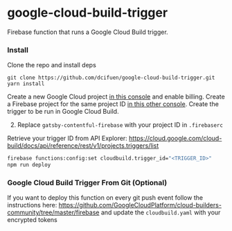 # google-cloud-build-trigger
Firebase function that runs a Google Cloud Build trigger.

### Install

Clone the repo and install deps
```
git clone https://github.com/dcifuen/google-cloud-build-trigger.git
yarn install
```

Create a new Google Cloud project [in this console](https://console.cloud.google.com) and enable billing. Create a Firebase project for the same project ID [in this other console](https://console.firebase.google.com). Create the trigger to be run in Google Cloud Build.

2. Replace `gatsby-contentful-firebase` with your project ID in `.firebaserc`

Retrieve your trigger ID from API Explorer:
https://cloud.google.com/cloud-build/docs/api/reference/rest/v1/projects.triggers/list

```bash
firebase functions:config:set cloudbuild.trigger_id="<TRIGGER_ID>"
npm run deploy
```

### Google Cloud Build Trigger From Git (Optional)
If you want to deploy this function on every git push event follow the instructions here: https://github.com/GoogleCloudPlatform/cloud-builders-community/tree/master/firebase and update the `cloudbuild.yaml` with your encrypted tokens
